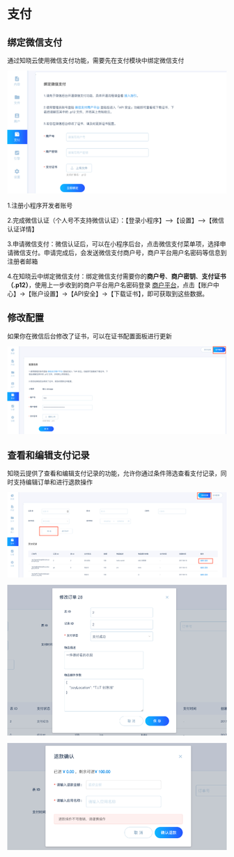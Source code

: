 # 支付

## 绑定微信支付

通过知晓云使用微信支付功能，需要先在支付模块中绑定微信支付

![绑定微信支付](/images/dashboard/payment-binding.png)

1.注册小程序开发者账号

2.完成微信认证（个人号不支持微信认证）：【登录小程序】—>【设置】—>【微信认证详情】

3.申请微信支付：微信认证后，可以在小程序后台，点击微信支付菜单项，选择申请微信支付。申请完成后，会发送微信支付商户号，商户平台用户名密码等信息到注册者邮箱

4.在知晓云中绑定微信支付：绑定微信支付需要你的**商户号**、**商户密钥**、**支付证书（.p12）**，使用上一步收到的商户平台用户名密码登录 [商户平台](https://pay.weixin.qq.com/index.php)，点击【账户中心】->【账户设置】->【API安全】->【下载证书】，即可获取到这些数据。

## 修改配置

如果你在微信后台修改了证书，可以在证书配置面板进行更新

![查看证书配置](/images/dashboard/payment-config.png)

## 查看和编辑支付记录

知晓云提供了查看和编辑支付记录的功能，允许你通过条件筛选查看支付记录，同时支持编辑订单和进行退款操作

![支付记录面板](/images/dashboard/payment-main-panel.png)

![编辑订单](/images/dashboard/payment-edit-order.png)

![操作退款](/images/dashboard/payment-refund.png)


